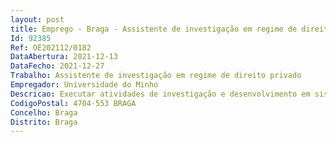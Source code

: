 ```yaml
--- 
layout: post
title: Emprego - Braga - Assistente de investigação em regime de direito privado
Id: 92385
Ref: OE202112/0182
DataAbertura: 2021-12-13
DataFecho: 2021-12-27
Trabalho: Assistente de investigação em regime de direito privado
Empregador: Universidade do Minho
Descricao: Executar atividades de investigação e desenvolvimento em sistemas embebidos, nomeadamente no desenho de eletrónica, bem como todas as  outras atividades científicas e técnicas enquadradas com o projeto LINK4.
CodigoPostal: 4704-553 BRAGA
Concelho: Braga
Distrito: Braga
--- 
```

